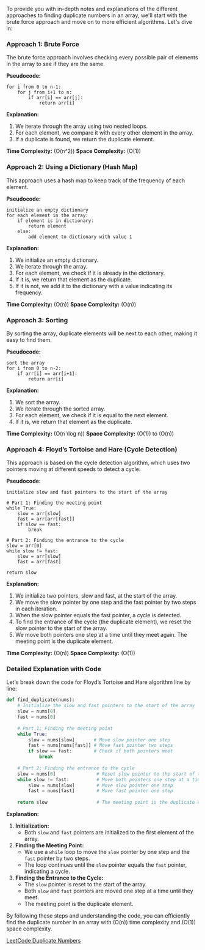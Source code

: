 To provide you with in-depth notes and explanations of the different approaches to finding duplicate numbers in an array, we'll start with the brute force approach and move on to more efficient algorithms. Let's dive in:

### Approach 1: Brute Force

The brute force approach involves checking every possible pair of elements in the array to see if they are the same.

**Pseudocode:**
```plaintext
for i from 0 to n-1:
    for j from i+1 to n:
        if arr[i] == arr[j]:
            return arr[i]
```

**Explanation:**
1. We iterate through the array using two nested loops.
2. For each element, we compare it with every other element in the array.
3. If a duplicate is found, we return the duplicate element.

**Time Complexity:** \(O(n^2)\)
**Space Complexity:** \(O(1)\)

### Approach 2: Using a Dictionary (Hash Map)

This approach uses a hash map to keep track of the frequency of each element.

**Pseudocode:**
```plaintext
initialize an empty dictionary
for each element in the array:
    if element is in dictionary:
        return element
    else:
        add element to dictionary with value 1
```

**Explanation:**
1. We initialize an empty dictionary.
2. We iterate through the array.
3. For each element, we check if it is already in the dictionary.
4. If it is, we return that element as the duplicate.
5. If it is not, we add it to the dictionary with a value indicating its frequency.

**Time Complexity:** \(O(n)\)
**Space Complexity:** \(O(n)\)

### Approach 3: Sorting

By sorting the array, duplicate elements will be next to each other, making it easy to find them.

**Pseudocode:**
```plaintext
sort the array
for i from 0 to n-2:
    if arr[i] == arr[i+1]:
        return arr[i]
```

**Explanation:**
1. We sort the array.
2. We iterate through the sorted array.
3. For each element, we check if it is equal to the next element.
4. If it is, we return that element as the duplicate.

**Time Complexity:** \(O(n \log n)\)
**Space Complexity:** \(O(1)\) to \(O(n)\)

### Approach 4: Floyd’s Tortoise and Hare (Cycle Detection)

This approach is based on the cycle detection algorithm, which uses two pointers moving at different speeds to detect a cycle.

**Pseudocode:**
```plaintext
initialize slow and fast pointers to the start of the array

# Part 1: Finding the meeting point
while True:
    slow = arr[slow]
    fast = arr[arr[fast]]
    if slow == fast:
        break

# Part 2: Finding the entrance to the cycle
slow = arr[0]
while slow != fast:
    slow = arr[slow]
    fast = arr[fast]

return slow
```

**Explanation:**
1. We initialize two pointers, slow and fast, at the start of the array.
2. We move the slow pointer by one step and the fast pointer by two steps in each iteration.
3. When the slow pointer equals the fast pointer, a cycle is detected.
4. To find the entrance of the cycle (the duplicate element), we reset the slow pointer to the start of the array.
5. We move both pointers one step at a time until they meet again. The meeting point is the duplicate element.

**Time Complexity:** \(O(n)\)
**Space Complexity:** \(O(1)\)

### Detailed Explanation with Code

Let's break down the code for Floyd’s Tortoise and Hare algorithm line by line:

```python
def find_duplicate(nums):
    # Initialize the slow and fast pointers to the start of the array
    slow = nums[0]
    fast = nums[0]
    
    # Part 1: Finding the meeting point
    while True:
        slow = nums[slow]       # Move slow pointer one step
        fast = nums[nums[fast]] # Move fast pointer two steps
        if slow == fast:        # Check if both pointers meet
            break
    
    # Part 2: Finding the entrance to the cycle
    slow = nums[0]               # Reset slow pointer to the start of the array
    while slow != fast:          # Move both pointers one step at a time until they meet
        slow = nums[slow]        # Move slow pointer one step
        fast = nums[fast]        # Move fast pointer one step
    
    return slow                  # The meeting point is the duplicate element
```

**Explanation:**
1. **Initialization:**
   - Both `slow` and `fast` pointers are initialized to the first element of the array.
2. **Finding the Meeting Point:**
   - We use a `while` loop to move the `slow` pointer by one step and the `fast` pointer by two steps.
   - The loop continues until the `slow` pointer equals the `fast` pointer, indicating a cycle.
3. **Finding the Entrance to the Cycle:**
   - The `slow` pointer is reset to the start of the array.
   - Both `slow` and `fast` pointers are moved one step at a time until they meet.
   - The meeting point is the duplicate element.

By following these steps and understanding the code, you can efficiently find the duplicate number in an array with \(O(n)\) time complexity and \(O(1)\) space complexity.


[LeetCode Duplicate Numbers](https://leetcode.com/problems/find-the-duplicate-number/description/)
